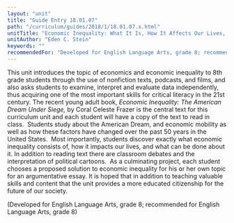 ```yaml
---
layout: "unit"
title: "Guide Entry 18.01.07"
path: "/curriculum/guides/2018/1/18.01.07.x.html"
unitTitle: "Economic Inequality: What It Is, How It Affects Our Lives, and What We Can Do About It"
unitAuthor: "Eden C. Stein"
keywords: ""
recommendedFor: "Developed for English Language Arts, grade 8; recommended for English Language Arts, grade 8"
---
```

<main>
<p>
This unit introduces the topic of economics and economic inequality to 8th grade students through the use of nonfiction texts, podcasts, and films, and also asks students to examine, interpret and evaluate data independently, thus acquiring one of the most important skills for critical literacy in the 21st century. The recent young adult book,
<em>
Economic Inequality: The American Dream Under Siege,
</em>
by Coral Celeste Frazer is the central text for this curriculum unit and each student will have a copy of the text to read in class.  Students study about the American Dream, and economic mobility as well as how these factors have changed over the past 50 years in the United States.  Most importantly, students discover exactly what economic inequality consists of, how it impacts our lives, and what can be done about it. In addition to reading text there are classroom debates and the interpretation of political cartoons.  As a culminating project, each student chooses a proposed solution to economic inequality for his or her own topic for an argumentative essay. It is hoped that in addition to teaching valuable skills and content that the unit provides a more educated citizenship for the future of our society.
</p>
<p>
(Developed for English Language Arts, grade 8; recommended for English Language Arts, grade 8)
</p>
</main>
